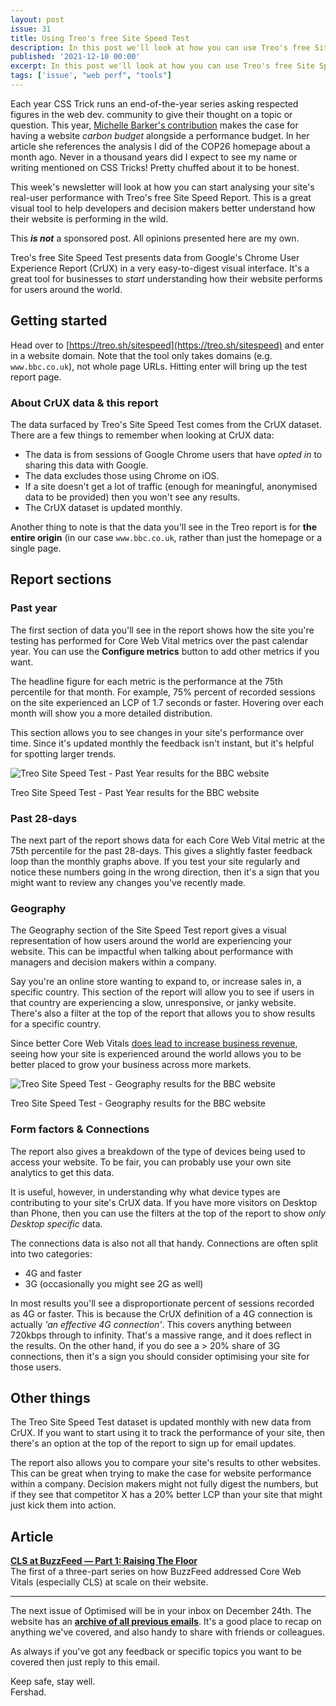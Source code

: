 ```yaml
---
layout: post
issue: 31
title: Using Treo's free Site Speed Test
description: In this post we'll look at how you can use Treo's free Site Speed Report to better understand real-user performance on your site, and make the case for performance in your organisation.
published: '2021-12-10 00:00'
excerpt: In this post we'll look at how you can use Treo's free Site Speed Report to better understand real-user performance on your site, and make the case for performance in your organisation.
tags: ['issue', "web perf", "tools"]
---
```


Each year CSS Trick runs an end-of-the-year series asking respected figures in the web dev. community to give their thought on a topic or question. This year, [Michelle Barker's contribution](https://css-tricks.com/reduce-your-websites-environmental-impact-with-a-carbon-budget/) makes the case for having a website *carbon budget* alongside a performance budget. In her article she references the analysis I did of the COP26 homepage about a month ago. Never in a thousand years did I expect to see my name or writing mentioned on CSS Tricks! Pretty chuffed about it to be honest.

This week's newsletter will look at how you can start analysing your site's real-user performance with Treo's free Site Speed Report. This is a great visual tool to help developers and decision makers better understand how their website is performing in the wild. 

This ***is not*** a sponsored post. All opinions presented here are my own.

<!-- # Using Treo's free Site Speed Test -->

Treo's free Site Speed Test presents data from Google's Chrome User Experience Report (CrUX) in a very easy-to-digest visual interface. It's a great tool for businesses to *start* understanding how their website performs for users around the world.

## Getting started

Head over to [https://treo.sh/sitespeed](https://treo.sh/sitespeed) and enter in a website domain. Note that the tool only takes domains (e.g. `www.bbc.co.uk`), not whole page URLs.  Hitting enter will bring up the test report page.

### About CrUX data & this report

The data surfaced by Treo's Site Speed Test comes from the CrUX dataset. There are a few things to remember when looking at CrUX data:

- The data is from sessions of Google Chrome users that have *opted in* to sharing this data with Google.
- The data excludes those using Chrome on iOS.
- If a site doesn't get a lot of traffic (enough for meaningful, anonymised data to be provided) then you won't see any results.
- The CrUX dataset is updated monthly.

Another thing to note is that the data you'll see in the Treo report is for **the entire origin** (in our case `www.bbc.co.uk`, rather than just the homepage or a single page.

## Report sections

### Past year

The first section of data you'll see in the report shows how the site you're testing has performed for Core Web Vital metrics over the past calendar year. You can use the **Configure metrics** button to add other metrics if you want. 

The headline figure for each metric is the performance at the 75th percentile for that month. For example, 75% percent of recorded sessions on the site experienced an LCP of 1.7 seconds or faster. Hovering over each month will show you a more detailed distribution. 

This section allows you to see changes in your site's performance over time. Since it's updated monthly the feedback isn't instant, but it's helpful for spotting larger trends.

![Treo Site Speed Test - Past Year results for the BBC website](https://fershad.com/image/fetch/f_auto,q_auto/https://cdn.sanity.io/images/twtrbzfo/production/f0412155fd314d895e1726dcc0b533d269b38a87-869x613.png?auto=format)

Treo Site Speed Test - Past Year results for the BBC website

### Past 28-days

The next part of the report shows data for each Core Web Vital metric at the 75th percentile for the past 28-days. This gives a slightly faster feedback loop than the monthly graphs above. If you test your site regularly and notice these numbers going in the wrong direction, then it's a sign that you might want to review any changes you've recently made.

### Geography

The Geography section of the Site Speed Test report gives a visual representation of how users around the world are experiencing your website. This can be impactful when talking about performance with managers and decision makers within a company. 

Say you're an online store wanting to expand to, or increase sales in, a specific country. This section of the report will allow you to see if users in that country are experiencing a slow, unresponsive, or janky website. There's also a filter at the top of the report that allows you to show results for a specific country.

Since better Core Web Vitals [does lead to increase business revenue](https://wpostats.com/), seeing how your site is experienced around the world allows you to be better placed to grow your business across more markets.

![Treo Site Speed Test - Geography results for the BBC website](https://fershad.com/image/fetch/f_auto,q_auto/https://cdn.sanity.io/images/twtrbzfo/production/5144e28778409724a14aa0509025c34f448f265c-814x526.png?auto=format)

Treo Site Speed Test - Geography results for the BBC website

### Form factors & Connections

The report also gives a breakdown of the type of devices being used to access your website. To be fair, you can probably use your own site analytics to get this data. 

It is useful, however, in understanding why what device types are contributing to your site's CrUX data. If you have more visitors on Desktop than Phone, then you can use the filters at the top of the report to show *only Desktop specific* data.

The connections data is also not all that handy. Connections are often split into two categories:

- 4G and faster
- 3G (occasionally you might see 2G as well)

In most results you'll see a disproportionate percent of sessions recorded as 4G or faster. This is because the CrUX definition of a 4G connection is actually *'an effective 4G connection'*. This covers anything between 720kbps through to infinity. That's a massive range, and it does reflect in the results. On the other hand, if you do see a > 20% share of 3G connections, then it's a sign you should consider optimising your site for those users.

## Other things

The Treo Site Speed Test dataset is updated monthly with new data from CrUX. If you want to start using it to track the performance of your site, then there's an option at the top of the report to sign up for email updates.

The report also allows you to compare your site's results to other websites. This can be great when trying to make the case for website performance within a company. Decision makers might not fully digest the numbers, but if they see that competitor X has a 20% better LCP than your site that might just kick them into action.

## Article

**[CLS at BuzzFeed — Part 1: Raising The Floor](https://tech.buzzfeed.com/improving-cumulative-layout-shift-at-buzzfeed-part-1-8b7ead2381dd)**  
The first of a three-part series on how BuzzFeed addressed Core Web Vitals (especially CLS) at scale on their website.

***

The next issue of Optimised will be in your inbox on December 24th. The website has an **[archive of all previous emails](https://optimised.email/)**. It's a good place to recap on anything we've covered, and also handy to share with friends or colleagues.

As always if you've got any feedback or specific topics you want to be covered then just reply to this email.

Keep safe, stay well.  
Fershad.